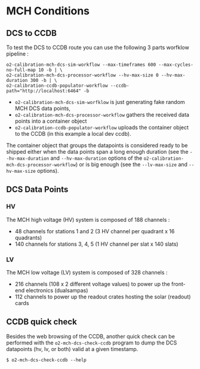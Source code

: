 <!-- doxy
\page refDetectorsMUONMCHConditions Conditions
/doxy -->

# MCH Conditions

## DCS to CCDB

To test the DCS to CCDB route you can use the following 3 parts worfklow pipeline : 

```shell
o2-calibration-mch-dcs-sim-workflow --max-timeframes 600 --max-cycles-no-full-map 10 -b | \
o2-calibration-mch-dcs-processor-workflow --hv-max-size 0 --hv-max-duration 300 -b | \
o2-calibration-ccdb-populator-workflow --ccdb-path="http://localhost:6464" -b
```

- `o2-calibration-mch-dcs-sim-worfklow` is just generating fake random MCH DCS data points, 
- `o2-calibration-mch-dcs-processor-workflow` gathers the received data points into a container object 
- `o2-calibration-ccdb-populator-workflow` uploads the container object to the CCDB (in this example a local dev ccdb).

 The container object that groups the datapoints is considered ready to be shipped either when the data points span a long enough duration (see the `--hv-max-duration` and `--hv-max-duration` options of the `o2-calibration-mch-dcs-processor-workflow`) or is big enough (see the `--lv-max-size` and `--hv-max-size` options).

## DCS Data Points

### HV

The MCH high voltage (HV) system is composed of 188 channels :

- 48 channels for stations 1 and 2 (3 HV channel per quadrant x 16 quadrants)
- 140 channels for stations 3, 4, 5 (1 HV channel per slat x 140 slats)

### LV

The MCH low voltage (LV) system is composed of 328 channels :

- 216 channels (108 x 2 different voltage values) to power up the front-end
  electronics (dualsampas)
- 112 channels to power up the readout crates hosting the solar (readout) cards

## CCDB quick check

Besides the web browsing of the CCDB, another quick check can be performed with 
 the `o2-mch-dcs-check-ccdb` program to dump the DCS datapoints (hv, lv, or both)
  valid at a given timestamp.

```
$ o2-mch-dcs-check-ccdb --help
```
